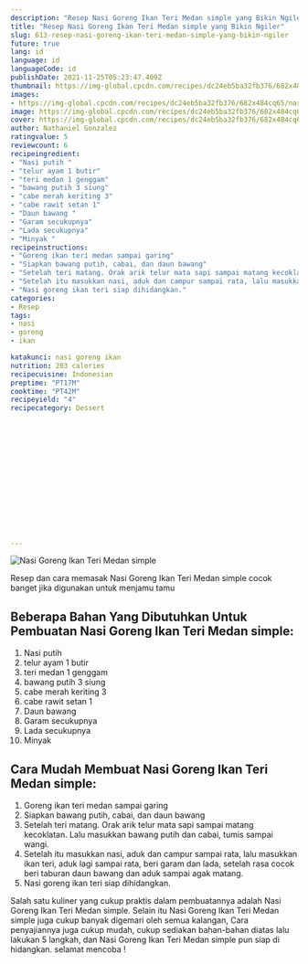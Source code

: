 ```yaml
---
description: "Resep Nasi Goreng Ikan Teri Medan simple yang Bikin Ngiler"
title: "Resep Nasi Goreng Ikan Teri Medan simple yang Bikin Ngiler"
slug: 613-resep-nasi-goreng-ikan-teri-medan-simple-yang-bikin-ngiler
future: true
lang: id
language: id
languageCode: id
publishDate: 2021-11-25T05:23:47.409Z 
thumbnail: https://img-global.cpcdn.com/recipes/dc24eb5ba32fb376/682x484cq65/nasi-goreng-ikan-teri-medan-simple-foto-resep-utama.webp
images:
- https://img-global.cpcdn.com/recipes/dc24eb5ba32fb376/682x484cq65/nasi-goreng-ikan-teri-medan-simple-foto-resep-utama.webp
image: https://img-global.cpcdn.com/recipes/dc24eb5ba32fb376/682x484cq65/nasi-goreng-ikan-teri-medan-simple-foto-resep-utama.webp
cover: https://img-global.cpcdn.com/recipes/dc24eb5ba32fb376/682x484cq65/nasi-goreng-ikan-teri-medan-simple-foto-resep-utama.webp
author: Nathaniel Gonzalez
ratingvalue: 5
reviewcount: 6
recipeingredient:
- "Nasi putih "
- "telur ayam 1 butir"
- "teri medan 1 genggam"
- "bawang putih 3 siung"
- "cabe merah keriting 3"
- "cabe rawit setan 1"
- "Daun bawang "
- "Garam secukupnya"
- "Lada secukupnya"
- "Minyak "
recipeinstructions:
- "Goreng ikan teri medan sampai garing"
- "Siapkan bawang putih, cabai, dan daun bawang"
- "Setelah teri matang. Orak arik telur mata sapi sampai matang kecoklatan. Lalu masukkan bawang putih dan cabai, tumis sampai wangi."
- "Setelah itu masukkan nasi, aduk dan campur sampai rata, lalu masukkan ikan teri, aduk lagi sampai rata, beri garam dan lada, setelah rasa cocok beri taburan daun bawang dan aduk sampai agak matang."
- "Nasi goreng ikan teri siap dihidangkan."
categories:
- Resep
tags:
- nasi
- goreng
- ikan

katakunci: nasi goreng ikan 
nutrition: 203 calories
recipecuisine: Indonesian
preptime: "PT17M"
cooktime: "PT42M"
recipeyield: "4"
recipecategory: Dessert


     
    
    
    
    
    
    
    
    
    
    
      
    
---
```



![Nasi Goreng Ikan Teri Medan simple](https://img-global.cpcdn.com/recipes/dc24eb5ba32fb376/682x484cq65/nasi-goreng-ikan-teri-medan-simple-foto-resep-utama.webp)

Resep dan cara memasak  Nasi Goreng Ikan Teri Medan simple cocok banget jika digunakan untuk menjamu tamu

<!--inarticleads1-->

## Beberapa Bahan Yang Dibutuhkan Untuk Pembuatan Nasi Goreng Ikan Teri Medan simple:

1. Nasi putih 
1. telur ayam 1 butir
1. teri medan 1 genggam
1. bawang putih 3 siung
1. cabe merah keriting 3
1. cabe rawit setan 1
1. Daun bawang 
1. Garam secukupnya
1. Lada secukupnya
1. Minyak 



<!--inarticleads2-->

## Cara Mudah Membuat Nasi Goreng Ikan Teri Medan simple:

1. Goreng ikan teri medan sampai garing
1. Siapkan bawang putih, cabai, dan daun bawang
1. Setelah teri matang. Orak arik telur mata sapi sampai matang kecoklatan. Lalu masukkan bawang putih dan cabai, tumis sampai wangi.
1. Setelah itu masukkan nasi, aduk dan campur sampai rata, lalu masukkan ikan teri, aduk lagi sampai rata, beri garam dan lada, setelah rasa cocok beri taburan daun bawang dan aduk sampai agak matang.
1. Nasi goreng ikan teri siap dihidangkan.




Salah satu kuliner yang cukup praktis dalam pembuatannya adalah  Nasi Goreng Ikan Teri Medan simple. Selain itu  Nasi Goreng Ikan Teri Medan simple  juga cukup banyak digemari oleh semua kalangan, Cara penyajiannya juga cukup mudah, cukup sediakan bahan-bahan diatas lalu lakukan 5 langkah, dan  Nasi Goreng Ikan Teri Medan simple  pun siap di hidangkan. selamat mencoba !
